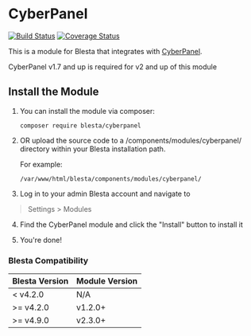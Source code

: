 # CyberPanel

[![Build Status](https://travis-ci.org/blesta/module-cyberpanel.svg?branch=master)](https://travis-ci.org/blesta/module-cyberpanel) [![Coverage Status](https://coveralls.io/repos/github/blesta/module-cyberpanel/badge.svg?branch=master)](https://coveralls.io/github/blesta/module-cyberpanel?branch=master)

This is a module for Blesta that integrates with [CyberPanel](https://cyberpanel.net).

CyberPanel v1.7 and up is required for v2 and up of this module

## Install the Module

1. You can install the module via composer:

    ```
    composer require blesta/cyberpanel
    ```

2. OR upload the source code to a /components/modules/cyberpanel/ directory within
your Blesta installation path.

    For example:

    ```
    /var/www/html/blesta/components/modules/cyberpanel/
    ```

3. Log in to your admin Blesta account and navigate to
> Settings > Modules

4. Find the CyberPanel module and click the "Install" button to install it

5. You're done!

### Blesta Compatibility

|Blesta Version|Module Version|
|--------------|--------------|
|< v4.2.0|N/A|
|>= v4.2.0|v1.2.0+|
|>= v4.9.0|v2.3.0+|

